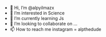 - 👋 Hi, I’m @alpyilmazx
- 👀 I’m interested in Science
- 🌱 I’m currently learning Js 
- 💞️ I’m looking to collaborate on ...
- 📫 How to reach me instagram = alpthedude

<!---
alpyilmazx/alpyilmazx is a ✨ special ✨ repository because its `README.md` (this file) appears on your GitHub profile.
You can click the Preview link to take a look at your changes.
--->
